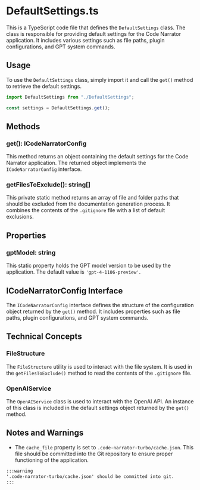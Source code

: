# DefaultSettings.ts

This is a TypeScript code file that defines the `DefaultSettings` class. The class is responsible for providing default settings for the Code Narrator application. It includes various settings such as file paths, plugin configurations, and GPT system commands.

## Usage

To use the `DefaultSettings` class, simply import it and call the `get()` method to retrieve the default settings.

```typescript
import DefaultSettings from "./DefaultSettings";

const settings = DefaultSettings.get();
```

## Methods

### get(): ICodeNarratorConfig

This method returns an object containing the default settings for the Code Narrator application. The returned object implements the `ICodeNarratorConfig` interface.

### getFilesToExclude(): string[]

This private static method returns an array of file and folder paths that should be excluded from the documentation generation process. It combines the contents of the `.gitignore` file with a list of default exclusions.

## Properties

### gptModel: string

This static property holds the GPT model version to be used by the application. The default value is `'gpt-4-1106-preview'`.

## ICodeNarratorConfig Interface

The `ICodeNarratorConfig` interface defines the structure of the configuration object returned by the `get()` method. It includes properties such as file paths, plugin configurations, and GPT system commands.

## Technical Concepts

### FileStructure

The `FileStructure` utility is used to interact with the file system. It is used in the `getFilesToExclude()` method to read the contents of the `.gitignore` file.

### OpenAIService

The `OpenAIService` class is used to interact with the OpenAI API. An instance of this class is included in the default settings object returned by the `get()` method.

## Notes and Warnings

- The `cache_file` property is set to `.code-narrator-turbo/cache.json`. This file should be committed into the Git repository to ensure proper functioning of the application.

```md
:::warning
'.code-narrator-turbo/cache.json' should be committed into git.
:::
```
